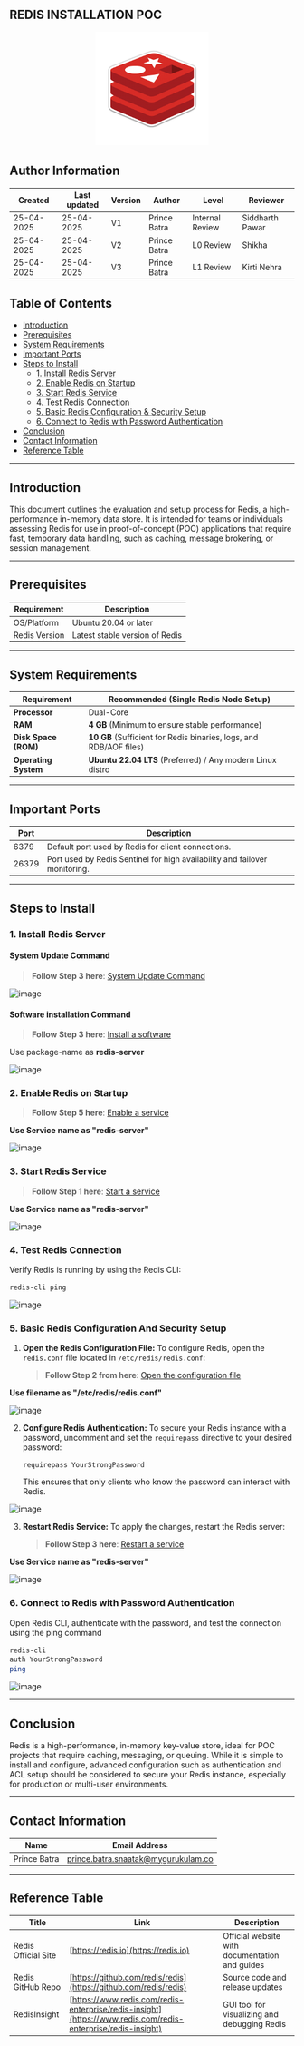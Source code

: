 ## **REDIS INSTALLATION POC**

<p align="center">
  <img src="https://raw.githubusercontent.com/github/explore/main/topics/redis/redis.png" alt="Redis Logo" width="200"/>
</p>

## **Author Information**
| Created     | Last updated | Version | Author         | Level | Reviewer |
|-------------|--------------|---------|----------------|-------|----------|
| 25-04-2025  | 25-04-2025  | V1     | Prince Batra   | Internal Review | Siddharth Pawar |
| 25-04-2025  | 25-04-2025   | V2      | Prince Batra   | L0 Review        | Shikha |
| 25-04-2025  | 25-04-2025 |  V3    | Prince Batra  |     L1 Review    | Kirti Nehra   |


## Table of Contents

- [Introduction](#introduction)  
- [Prerequisites](#prerequisites)
- [System Requirements](#system-requirements)  
- [Important Ports](#important-ports)  
- [Steps to Install](#steps-to-install)  
  - [1. Install Redis Server](#1-install-redis-server)  
  - [2. Enable Redis on Startup](#2-enable-redis-on-startup)  
  - [3. Start Redis Service](#3-start-redis-service)  
  - [4. Test Redis Connection](#4-test-redis-connection)  
  - [5. Basic Redis Configuration & Security Setup](#5-basic-redis-configuration-and-security-setup)
  - [6. Connect to Redis with Password Authentication](#6-connect-to-redis-with-password-authentication)    
- [Conclusion](#conclusion)  
- [Contact Information](#contact-information)  
- [Reference Table](#reference-table)  

---

## **Introduction**

This document outlines the evaluation and setup process for Redis, a high-performance in-memory data store. It is intended for teams or individuals assessing Redis for use in proof-of-concept (POC) applications that require fast, temporary data handling, such as caching, message brokering, or session management.

---

## **Prerequisites**

| Requirement    | Description                             |
|----------------|-----------------------------------------|
| OS/Platform    | Ubuntu 20.04 or later                   |
| Redis Version  | Latest stable version of Redis          |

---

## **System Requirements**

| **Requirement**           | **Recommended (Single Redis Node Setup)**                   |
|---------------------------|-------------------------------------------------------------|
| **Processor** | Dual-Core                  |
| **RAM**                    | **4 GB** (Minimum to ensure stable performance)             |
| **Disk Space (ROM)**       | **10 GB** (Sufficient for Redis binaries, logs, and RDB/AOF files) |
| **Operating System**       | **Ubuntu 22.04 LTS** (Preferred) / Any modern Linux distro  |

---

## **Important Ports**

| **Port** | **Description**                                                           |
|----------|----------------------------------------------------------------------------|
| 6379     | Default port used by Redis for client connections.                         |
| 26379    | Port used by Redis Sentinel for high availability and failover monitoring. |

---

## **Steps to Install**

### **1. Install Redis Server**

 #### System Update Command
>  **Follow Step 3 here**: [System Update Command](https://github.com/snaatak-Downtime-Crew/Documentation/tree/main/common_stack/operating_system/ubuntu/sop/commoncommands)

![image](https://github.com/user-attachments/assets/252e9fb7-1739-45f3-9ceb-2b62c031a40a)

 #### Software installation Command

>  **Follow Step 3 here**: [Install a software](https://github.com/snaatak-Downtime-Crew/Documentation/blob/main/common_stack/operating_system/ubuntu/sop/softwaremanagement/README.MD#3-Install-a-Software)

Use package-name as **redis-server**

![image](https://github.com/user-attachments/assets/45285562-ccf3-4785-b248-ebd76664e696)

### **2. Enable Redis on Startup**

>  **Follow Step 5 here**: [Enable a service](https://github.com/snaatak-Downtime-Crew/Documentation/blob/main/common_stack/operating_system/ubuntu/sop/services/README.md#systemctl-commands-explained)

**Use Service name as "redis-server"**

![image](https://github.com/user-attachments/assets/6a73380b-2bf8-42ff-ac5f-c709b07c1bce)

### **3. Start Redis Service**

>  **Follow Step 1 here**: [Start a service](https://github.com/snaatak-Downtime-Crew/Documentation/blob/main/common_stack/operating_system/ubuntu/sop/services/README.md#systemctl-commands-explained)

**Use Service name as "redis-server"**

![image](https://github.com/user-attachments/assets/546a9956-745b-4d20-b01b-5559f23ac384)

### **4. Test Redis Connection**

Verify Redis is running by using the Redis CLI:

```bash
redis-cli ping
```

![image](https://github.com/user-attachments/assets/3e454a70-e470-44e5-844e-c15a9dcb2d46)

### **5. Basic Redis Configuration And Security Setup**

1. **Open the Redis Configuration File:**
   To configure Redis, open the `redis.conf` file located in `/etc/redis/redis.conf`:

   > **Follow Step 2 from here**: [Open the configuration file](https://github.com/snaatak-Downtime-Crew/Documentation/blob/main/common_stack/operating_system/ubuntu/sop/commoncommands/README.md#2-file-commands)

**Use filename as "/etc/redis/redis.conf"**

![image](https://github.com/user-attachments/assets/cb6381ad-9ca4-440f-ae64-71dbc8d233ba)


2. **Configure Redis Authentication:**
   To secure your Redis instance with a password, uncomment and set the `requirepass` directive to your desired password:

   ```plaintext
   requirepass YourStrongPassword
   ```

   This ensures that only clients who know the password can interact with Redis.
   
![image](https://github.com/user-attachments/assets/145ac4e7-cee8-43a2-b526-9bdd00111484)

3. **Restart Redis Service:**
   To apply the changes, restart the Redis server:

   >  **Follow Step 3 here**: [Restart a service](https://github.com/snaatak-Downtime-Crew/Documentation/blob/main/common_stack/operating_system/ubuntu/sop/services/README.md#systemctl-commands-explained)

**Use Service name as "redis-server"**

![image](https://github.com/user-attachments/assets/19036910-70ef-4074-9650-734c2009cee9)

### **6. Connect to Redis with Password Authentication**

Open Redis CLI, authenticate with the password, and test the connection using the ping command

```bash
redis-cli
auth YourStrongPassword
ping
```

![image](https://github.com/user-attachments/assets/9459321d-1472-4d7d-9777-1a502a8aac67)

---

## **Conclusion**

Redis is a high-performance, in-memory key-value store, ideal for POC projects that require caching, messaging, or queuing. While it is simple to install and configure, advanced configuration such as authentication and ACL setup should be considered to secure your Redis instance, especially for production or multi-user environments.

---

## **Contact Information**

| Name           | Email Address                             |
|----------------|-------------------------------------------|
| Prince Batra   | prince.batra.snaatak@mygurukulam.co       |

---

## **Reference Table**

| **Title**           | **Link**                                     | **Description**                              |
|---------------------|----------------------------------------------|----------------------------------------------|
| Redis Official Site | [https://redis.io](https://redis.io)          | Official website with documentation and guides |
| Redis GitHub Repo   | [https://github.com/redis/redis](https://github.com/redis/redis) | Source code and release updates              |
| RedisInsight        | [https://www.redis.com/redis-enterprise/redis-insight](https://www.redis.com/redis-enterprise/redis-insight) | GUI tool for visualizing and debugging Redis  |
